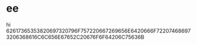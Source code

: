 # ee
hi
62617365353820697320796F757220667269656E6420666F722074686973206368616C6C656E67652C20676F6F64206C75636B
